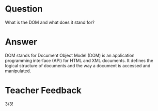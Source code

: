 # Question
What is the DOM and what does it stand for?

# Answer
DOM stands for Document Object Model (DOM) is an application programming interface (API) for HTML and XML documents. It defines the logical structure of documents and the way a document is accessed and manipulated.

# Teacher Feedback
3/3!